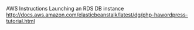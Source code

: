 AWS Instructions
Launching an RDS DB instance
http://docs.aws.amazon.com/elasticbeanstalk/latest/dg/php-hawordpress-tutorial.html
